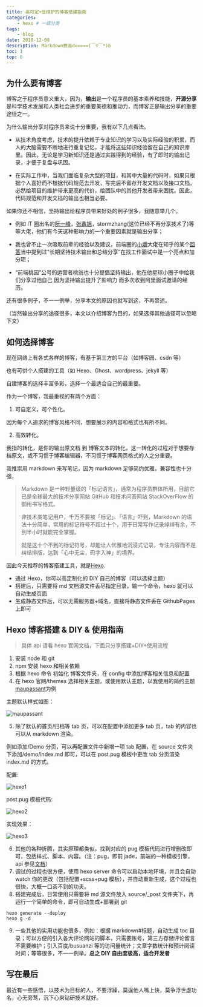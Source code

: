 ```yaml
---
title: 高可定+低维护的博客搭建指南
categories:
    - hexo # 一级分类
tags:
    - blog
date: 2018-12-08
description: Markdown赛高d=====(￣▽￣*)b
toc: 1
top: 0
---
```


## 为什么要有博客

博客之于程序员意义重大，因为，**输出**是一个程序员的基本素养和技能，**开源分享**是科学技术发展和人类社会进步的重要美德和推动力，而博客正是输出分享的重要途径之一。

为什么输出分享对程序员来说十分重要，我有以下几点看法。

-   从技术角度考虑，技术的提升依赖于专业知识的学习以及实际经验的积累，而人的大脑需要不断地进行重复记忆，才能将这些知识经验留在自己的知识库里。因此，无论是学习新知识还是通过实践得到的经验，有了即时的输出记录，才便于复盘与巩固。

-   在实际工作中，当我们面临复杂大型的项目，和其中大量的代码时，如果只根据个人喜好而不根据代码规范去开发，写完后不留存开发文档以及接口文档，必然给项目的维护带来更高的代价，给团队中的其他开发者带来困扰。因此，代码规范和开发文档的输出也相当必要。

如果你还不相信，坚持输出给程序员带来好处的例子很多，我随意举几个。

-   例如 IT 圈出名的[阮一峰](http://www.ruanyifeng.com)，[张鑫旭](https://www.zhangxinxu.com/)，stormzhang(这位已经不再分享技术了)等等大佬，他们有今天这种影响力的一个重要因素就是输出分享；

-   我也曾不止一次吸取前辈的经验以及建议，前端圈的[小爝](https://www.zhihu.com/people/xiao-jue-83/activities)大佬在知乎的某个[回答](https://www.zhihu.com/question/301802742/answer/528508203)当中提到过“长期坚持技术输出和总结分享”在找工作面试中是一个亮点和加分项；

-   “前端桃园”公号的运营者桃翁也十分提倡坚持输出，他在他星球小圈子中给我们分享过他自己 因为坚持输出提升了影响力 而多次收到阿里面试邀请的经历。

还有很多例子，不一一例举，分享本文的原因也就写到这，不再赘述。

（当然输出分享的途径很多，本文以介绍博客为目的，如果选择其他途径可以忽略下文）

## 如何选择博客

现在网络上有各式各样的博客，有基于第三方的平台（如博客园、csdn 等）

也有可供个人搭建的工具（如 Hexo、Ghost、wordpress、jekyll 等）

自建博客的选择丰富多彩，选择一个最适合自己的最重要。

作为一个博客，我最重视的有两个方面：

1. 可自定义，可个性化。

因为每个人追求的博客风格不同，想要展示的内容和格式也有所不同。

2. 高效转化。

我指的转化，是你的输出原文档 到 博客文本的转化，这一转化的过程对于想要存档原文，或不习惯于博客编辑器，不习惯于博客网页格式的人之分重要。

我推崇用 markdown 来写笔记，因为 markdown 足够简约优雅，兼容性也十分强，

> Markdown 是一种轻量级的「标记语言」，通常为程序员群体所用，目前它已是全球最大的技术分享网站 GitHub 和技术问答网站 StackOverFlow 的御用书写格式。
>
> 非技术类笔记用户，千万不要被「标记」、「语言」吓到，Markdown 的语法十分简单，常用的标记符号不超过十个，用于日常写作记录绰绰有余，不到半小时就能完全掌握。
>
> 就是这十个不到的标记符号，却能让人优雅地沉浸式记录，专注内容而不是纠结排版，达到「心中无尘，码字入神」的境界。

因此今天推荐的博客搭建工具，就是[Hexo](https://hexo.io).

-   通过 Hexo，你可以高定制化的 DIY 自己的博客（可以选择主题）
-   搭建后，只需要将 md 文档源文件丢尽指定目录，输一个命令，hexo 就可以自动生成页面
-   生成静态文件后，可以无需服务器+域名，直接将静态文件丢在 GithubPages 上即可

## Hexo 博客搭建 & DIY & 使用指南

> 具体 api 请看 hexo 官网文档，下面只分享搭建+DIY+使用流程

1. 安装 node 和 git
2. npm 安装 hexo 和相关依赖
3. 根据 hexo 命令 初始化 博客文件夹，在 config 中添加博客相关信息和配置
4. 在 hexo 官网/themes 选择相关主题，或使用默认主题，以我使用的简约主题[maupassant](https://github.com/tufu9441/maupassant-hexo)为例

主题默认样式如图：

![maupassant](/images/maupassant.jpg)

5. 除了默认的首页/归档等 tab 页，可以在配置中添加更多 tab 页，tab 的内容也可以从 markdown 渲染。

例如添加/Demo 分页，可以再配置文件中新增一项 tab 配置，在 source 文件夹下添加/demo/index.md 即可，可以在 post.pug 模板中更改 tab 分页渲染 index.md 的方式。

配置:

![hexo1](/images/hexo1.jpg)

post.pug 模板代码:

![hexo2](/images/hexo2.jpg)

实现效果：

![hexo3](/images/hexo3.jpg)

6. 其他的各种折腾，其实原理都类似，找到对应的 pug 模板代码进行增删改即可，包括样式、脚本、内容。（注：pug，即前 jade，前端的一种模板引擎，api 参见[文档](https://pugjs.org)）
7. 调试的过程也很方便，使用 hexo server 命令可以启动本地环境，并且会自动 watch 你的更改（包括配置+scss+pug 模板），并自动重新生成，这个过程也很快，大概一口茶不到的功夫。
8. 搭建完成后，日常使用只需要将 md 源文件放入 source/\_post 文件夹下，再运行一个简单的命令，即可自动生成+部署到 git

```
hexo generate --deploy
hexo g -d
```

9. 一些其他的实用功能也很多，例如：根据 markdown#标题，自动生成 toc 目录；可以方便的引入各大评论网站的脚本，只需要账号，第三方存储评论留言不需要维护；引入百度/busuanzi 等的访问量统计；文章字数统计和预计阅读时间；等等很多，不一一例举。**总之 DIY 自由度极高，适合开发者**

## 写在最后

最近有一些感悟，以技术为目标的人，不要浮躁，莫逞他人嘴上快，莫争浮世虚功名，心无旁骛，沉下心来钻研技术就好。
